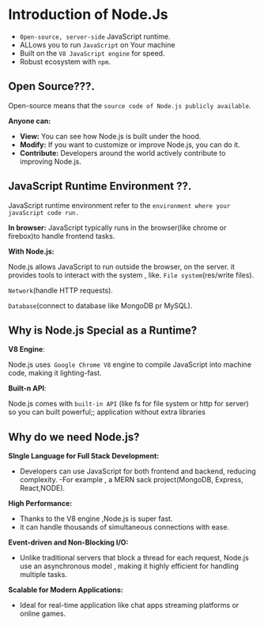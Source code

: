 # Introduction of Node.Js
* ```0pen-source, server-side``` JavaScript runtime.
* ALLows you to run ```JavaScript``` on Your machine
* Built on the ```V8 JavaScript engine``` for speed.
* Robust ecosystem with ```npm```.

## Open Source???.
Open-source means that the ```source code of Node.js publicly available```.

**Anyone can:**
- **View:** You can see how Node.js is built under the hood.
- **Modify:** If you want to customize or improve Node.js, you can do it.
- **Contribute:** Developers around the world actively contribute to improving Node.js.

## JavaScript Runtime Environment ??.
JavaScript runtime environment refer to the ```environment where your javaScript code run.```

**In browser:** JavaScript typically runs in the browser(like chrome or firebox)to handle frontend tasks.

**With Node.js:**

Node.js allows JavaScript to run outside the browser, on the server.
it provides tools to interact with the system , like.
```File system```(res/write files).

```Network```(handle HTTP requests).

```Database```(connect to database like MongoDB pr MySQL).

## Why is Node.js Special as a Runtime?

**V8 Engine**:

Node.js uses``` Google Chrome V8``` engine to compile JavaScript into machine code, making it lighting-fast.

**Built-n API**:

Node.js comes with ```built-in API``` (like fs for file system or http for server) so you can built powerful;; application without extra libraries

## Why do we need Node.js?

**SIngle Language for Full Stack Development:**

- Developers can use JavaScript for both frontend and backend, reducing complexity.
-For example , a MERN sack project(MongoDB, Express, React,NODE).

**High Performance:**

- Thanks to the V8 engine ,Node.js is super fast.
- it can handle thousands of simultaneous connections with ease.

**Event-driven and Non-Blocking I/O:**

- Unlike traditional servers that block a thread for each request, Node.js use an asynchronous model , making it highly efficient for handling multiple tasks.

**Scalable for Modern Applications:**

- Ideal for real-time application like chat apps streaming platforms or online games.